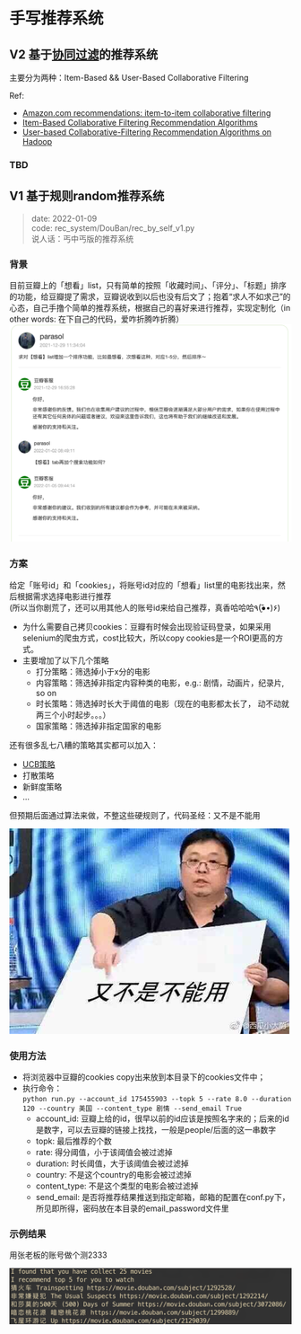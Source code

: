 # 手写推荐系统

## V2 基于[协同过滤](https://zh.wikipedia.org/zh-hans/%E5%8D%94%E5%90%8C%E9%81%8E%E6%BF%BE)的推荐系统
主要分为两种：Item-Based && User-Based Collaborative Filtering

Ref: 
- [Amazon.com recommendations: item-to-item collaborative filtering](https://ieeexplore.ieee.org/document/1167344)
- [Item-Based Collaborative Filtering Recommendation Algorithms](https://www.ra.ethz.ch/cdstore/www10/papers/pdf/p519.pdf)
- [User-based Collaborative-Filtering Recommendation Algorithms on Hadoop](https://www.researchgate.net/profile/Zhi-Dan-Zhao/publication/221306166_User-Based_Collaborative-Filtering_Recommendation_Algorithms_on_Hadoop/links/00b4952b5448b902d5000000/User-Based-Collaborative-Filtering-Recommendation-Algorithms-on-Hadoop.pdf)

### TBD

## V1 基于规则random推荐系统

> date: 2022-01-09  
> code: rec_system/DouBan/rec_by_self_v1.py  
> 说人话：丐中丐版的推荐系统

### 背景
目前豆瓣上的「想看」list，只有简单的按照「收藏时间」、「评分」、「标题」排序的功能，给豆瓣提了需求，豆瓣说收到以后也没有后文了；抱着“求人不如求己”的心态，自己手撸个简单的推荐系统，根据自己的喜好来进行推荐，实现定制化（in other words: 在下自己的代码，爱咋折腾咋折腾）
![chat with douban pm](./figures/chat_log.png)

### 方案
给定「账号id」和「cookies」，将账号id对应的「想看」list里的电影找出来，然后根据需求选择电影进行推荐  
(所以当你剧荒了，还可以用其他人的账号id来给自己推荐，真香哈哈哈٩(●̮̃•)۶)

- 为什么需要自己拷贝cookies：豆瓣有时候会出现验证码登录，如果采用selenium的爬虫方式，cost比较大，所以copy cookies是一个ROI更高的方式。 
- 主要增加了以下几个策略
  - 打分策略：筛选掉小于x分的电影
  - 内容策略：筛选掉非指定内容种类的电影，e.g.: 剧情，动画片，纪录片, so on
  - 时长策略：筛选掉时长大于阈值的电影（现在的电影都太长了， 动不动就两三个小时起步。。。）
  - 国家策略：筛选掉非指定国家的电影

还有很多乱七八糟的策略其实都可以加入：  
- [UCB策略](https://zhuanlan.zhihu.com/p/32356077)
- 打散策略
- 新鲜度策略
- ...

但预期后面通过算法来做，不整这些硬规则了，代码圣经：又不是不能用

![lyh](./figures/lyh.png)

### 使用方法
- 将浏览器中豆瓣的cookies copy出来放到本目录下的cookies文件中；
- 执行命令：  
`python run.py --account_id 175455903 --topk 5 --rate 8.0 --duration 120 --country 美国 --content_type 剧情 --send_email True`
  - account_id: 豆瓣上给的id，很早以前的id应该是按照名字来的；后来的id是数字，可以去豆瓣的链接上找找，一般是people/后面的这一串数字
  - topk: 最后推荐的个数
  - rate: 得分阈值，小于该阈值会被过滤掉
  - duration: 时长阈值，大于该阈值会被过滤掉
  - country: 不是这个country的电影会被过滤掉
  - content_type: 不是这个类型的电影会被过滤掉
  - send_email: 是否将推荐结果推送到指定邮箱，邮箱的配置在conf.py下，所见即所得，密码放在本目录的email_password文件里

### 示例结果
用张老板的账号做个测2333

![张一鸣的](./figures/zym.png)